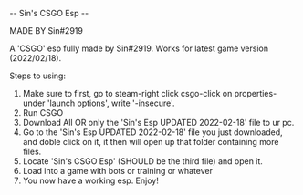 -- Sin's CSGO Esp --

MADE BY Sin#2919 

A 'CSGO' esp fully made by Sin#2919. Works for latest game version (2022/02/18).

Steps to using: 

1. Make sure to first, go to steam-right click csgo-click on properties-under 'launch options', write '-insecure'. 
2. Run CSGO
3. Download All OR only the 'Sin's Esp UPDATED 2022-02-18' file to ur pc.
4. Go to the 'Sin's Esp UPDATED 2022-02-18' file you just downloaded, and doble click on it, it then will open up that folder containing more files.
5. Locate 'Sin's CSGO Esp' (SHOULD be the third file) and open it. 
6. Load into a game with bots or training or whatever
7. You now have a working esp. Enjoy!
